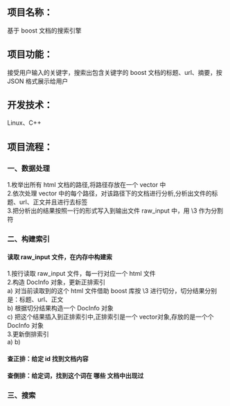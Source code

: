 ## 项目名称：
基于 boost 文档的搜索引擎
## 项目功能：
接受用户输入的关键字，搜索出包含关键字的 boost 文档的标题、url、摘要，按 JSON 格式展示给用户
## 开发技术：

Linux、C++
## 项目流程：
### 一、数据处理
1.枚举出所有 html 文档的路径,将路径存放在一个 vector 中<br>
2.依次处理 vector 中的每个路径，对该路径下的文档进行分析,分析出文件的标题、url、正文并且进行去标签<br>
3.把分析出的结果按照一行的形式写入到输出文件 raw_input 中，用 \3 作为分割符<br>
### 二、构建索引
#### 读取 raw_input 文件，在内存中构建索
1.按行读取 raw_input 文件，每一行对应一个 html 文件<br>
2.构造 DocInfo 对象，更新正排索引<br>
a) 对当前读取到的这个 html 文件借助 boost 库按 \3 进行切分，切分结果分别是：标题、url、正文<br>
b) 根据切分结果构造一个 DocInfo 对象<br>
c) 把这个结果插入到正排索引中,正排索引是一个 vector对象,存放的是一个个 DocInfo 对象<br>
3.更新倒排索引<br>
a)
b)


















#### 查正排：给定 id 找到文档内容


#### 查倒排：给定词，找到这个词在 哪些 文档中出现过


















### 三、搜索
